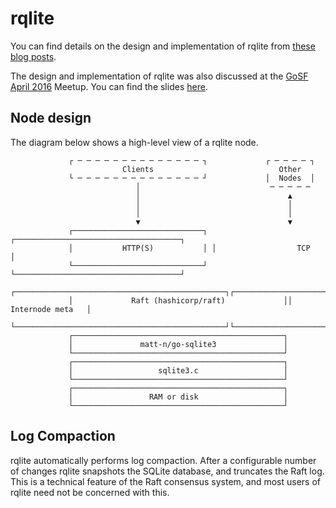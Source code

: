# rqlite
You can find details on the design and implementation of rqlite from [these blog posts](http://www.philipotoole.com/tag/rqlite/).

The design and implementation of rqlite was also discussed at the [GoSF](http://www.meetup.com/golangsf/) [April 2016](http://www.meetup.com/golangsf/events/230127735/) Meetup. You can find the slides [here](http://www.slideshare.net/PhilipOToole/rqlite-replicating-sqlite-via-raft-consensu).

## Node design
The diagram below shows a high-level view of a rqlite node.

                 ┌ ─ ─ ─ ─ ─ ─ ─ ─ ─ ─ ─ ─ ─ ─ ┐             ┌ ─ ─ ─ ─ ┐
                             Clients                            Other
                 └ ─ ─ ─ ─ ─ ─ ─ ─ ─ ─ ─ ─ ─ ─ ┘             │  Nodes  │
                                │                             ─ ─ ─ ─ ─
                                │                                 ▲
                                │                                 │
                                │                                 │
                                ▼                                 ▼
                 ┌─────────────────────────────┐ ┌─────────────────────────────────────┐
                 │           HTTP(S)           │ │                  TCP                │
                 └─────────────────────────────┘ └─────────────────────────────────────┘
                 ┌───────────────────────────────────────────────┐┌────────────────────┐
                 │             Raft (hashicorp/raft)             ││   Internode meta   │
                 └───────────────────────────────────────────────┘└────────────────────┘
                 ┌───────────────────────────────────────────────┐
                 │               matt-n/go-sqlite3               │
                 └───────────────────────────────────────────────┘
                 ┌───────────────────────────────────────────────┐
                 │                   sqlite3.c                   │
                 └───────────────────────────────────────────────┘
                 ┌───────────────────────────────────────────────┐
                 │                 RAM or disk                   │
                 └───────────────────────────────────────────────┘

## Log Compaction
rqlite automatically performs log compaction. After a configurable number of changes rqlite snapshots the SQLite database, and truncates the Raft log. This is a technical feature of the Raft consensus system, and most users of rqlite need not be concerned with this.
